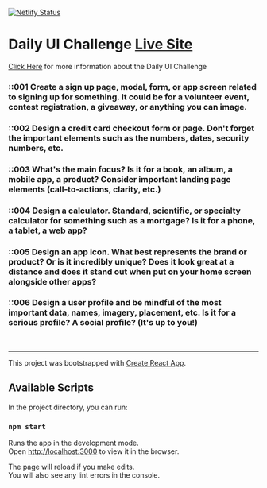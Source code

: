 [![Netlify Status](https://api.netlify.com/api/v1/badges/2e40ce83-04ed-45da-8ffe-e37acc33f5e9/deploy-status)](https://app.netlify.com/sites/lucid-hamilton-1c1ff3/deploys)

# Daily UI Challenge [Live Site](https://lucid-hamilton-1c1ff3.netlify.app/#/)


[Click Here](https://www.dailyui.co/) for more information about the Daily UI Challenge

### ::001 Create a sign up page, modal, form, or app screen related to signing up for something. It could be for a volunteer event, contest registration, a giveaway, or anything you can image.

### ::002 Design a credit card checkout form or page. Don't forget the important elements such as the numbers, dates, security numbers, etc.

### ::003 What's the main focus? Is it for a book, an album, a mobile app, a product? Consider important landing page elements (call-to-actions, clarity, etc.)

### ::004 Design a calculator. Standard, scientific, or specialty calculator for something such as a mortgage? Is it for a phone, a tablet, a web app?

### ::005 Design an app icon. What best represents the brand or product? Or is it incredibly unique? Does it look great at a distance and does it stand out when put on your home screen alongside other apps?

### ::006 Design a user profile and be mindful of the most important data, names, imagery, placement, etc. Is it for a serious profile? A social profile? (It's up to you!)
<br />
<hr />

This project was bootstrapped with [Create React App](https://github.com/facebook/create-react-app).

## Available Scripts

In the project directory, you can run:

### `npm start`

Runs the app in the development mode.<br />
Open [http://localhost:3000](http://localhost:3000) to view it in the browser.

The page will reload if you make edits.<br />
You will also see any lint errors in the console.
